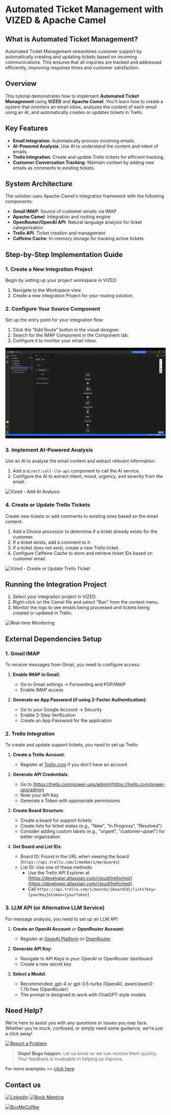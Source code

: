 # Automated Ticket Management with VIZED & Apache Camel

## What is Automated Ticket Management?

Automated Ticket Management streamlines customer support by automatically creating and updating tickets based on incoming communications. This ensures that all inquiries are tracked and addressed efficiently, improving response times and customer satisfaction.

## Overview

This tutorial demonstrates how to implement **Automated Ticket Management** using **VIZED** and **Apache Camel**. You'll learn how to create a system that monitors an email inbox, analyzes the content of each email using an AI, and automatically creates or updates tickets in Trello.

## Key Features

- **Email Integration**: Automatically process incoming emails.
- **AI-Powered Analysis**: Use AI to understand the content and intent of emails.
- **Trello Integration**: Create and update Trello tickets for efficient tracking.
- **Customer Conversation Tracking**: Maintain context by adding new emails as comments to existing tickets.

## System Architecture

The solution uses Apache Camel's integration framework with the following components:
- **Gmail IMAP**: Source of customer emails via IMAP
- **Apache Camel**: Integration and routing engine
- **OpenRouter/OpenAI API**: Natural language analysis for ticket categorization
- **Trello API**: Ticket creation and management
- **Caffeine Cache**: In-memory storage for tracking active tickets


## Step-by-Step Implementation Guide

### 1. Create a New Integration Project

Begin by setting up your project workspace in VIZED:

1.  Navigate to the Workspace view.
2.  Create a new Integration Project for your routing solution.


### 2. Configure Your Source Component

Set up the entry point for your integration flow:

1.  Click the "Add Route" button in the visual designer.
2.  Search for the IMAP Component in the Component tab.
3.  Configure it to monitor your email inbox.

![Vized - Add IMAP Component](./assets/AddIMAPComponent.gif)

### 3. Implement AI-Powered Analysis

Use an AI to analyze the email content and extract relevant information:

1.  Add a `direct:call-llm-api` component to call the AI service.
2.  Configure the AI to extract intent, mood, urgency, and severity from the email.

![Vized - Add AI Analysis](./assets/AddAIAnalysis.gif)

### 4. Create or Update Trello Tickets

Create new tickets or add comments to existing ones based on the email content:

1.  Add a Choice processor to determine if a ticket already exists for the customer.
2.  If a ticket exists, add a comment to it.
3.  If a ticket does not exist, create a new Trello ticket.
4.  Configure Caffeine Cache to store and retrieve ticket IDs based on customer email.

![Vized - Create or Update Trello Ticket](./assets/CreateTicket.gif)

<!-- ### 5. Configure Caffeine Cache

Use Caffeine Cache to track active tickets:

1.  Configure Caffeine Cache to store and retrieve ticket IDs based on customer email.
2.  Set an appropriate expiry time for the cache entries. -->


## Running the Integration Project

1.  Select your integration project in VIZED.
2.  Right-click on the Camel file and select "Run" from the context menu.
3.  Monitor the logs to see emails being processed and tickets being created or updated in Trello.

![Real-time Monitoring](./assets/Executing.gif)



## External Dependencies Setup

### 1. Gmail IMAP

To receive messages from Gmail, you need to configure access:

1.  **Enable IMAP in Gmail**:
    *   Go to Gmail settings -> Forwarding and POP/IMAP
    *   Enable IMAP access

2.  **Generate an App Password (if using 2-Factor Authentication)**:
    *   Go to your Google Account -> Security
    *   Enable 2-Step Verification
    *   Create an App Password for the application

### 2. Trello Integration

To create and update support tickets, you need to set up Trello:

1. **Create a Trello Account**:
   - Register at [Trello.com](https://trello.com/signup) if you don't have an account

2. **Generate API Credentials**:
   - Go to [https://trello.com/power-ups/admin](https://trello.com/power-ups/admin)
   - Note your API Key
   - Generate a Token with appropriate permissions

3. **Create Board Structure**:
   - Create a board for support tickets
   - Create lists for ticket states (e.g., "New", "In Progress", "Resolved")
   - Consider adding custom labels (e.g., "urgent", "customer-upset") for better organization

4. **Get Board and List IDs**:
   - Board ID: Found in the URL when viewing the board (`https://api.trello.com/1/members/me/boards`)
   - List ID: Use one of these methods:
        - Use the Trello API Explorer at [https://developer.atlassian.com/cloud/trello/rest](https://developer.atlassian.com/cloud/trello/rest)
        - Call `https://api.trello.com/1/boards/{boardId}/lists?key={yourKey}&token={yourToken}`

### 3. LLM API (or Alternative LLM Service)

For message analysis, you need to set up an LLM API:

1. **Create an OpenAI Account** or **OpenRouter Account**:
   - Register at [OpenAI Platform](https://platform.openai.com/signup) or [OpenRouter](https://openrouter.ai/signup)

2. **Generate API Key**:
   - Navigate to API Keys in your OpenAI or OpenRouter dashboard
   - Create a new secret key

3. **Select a Model**:
   - Recommended: gpt-4 or gpt-3.5-turbo (OpenAI), qwen/qwen3-1.7b:free (OpenRouter)
   - The prompt is designed to work with ChatGPT-style models


## Need Help?

We're here to assist you with any questions or issues you may face. Whether you're stuck, confused, or simply need some guidance, we're just a click away!

[![Report a Problem](https://img.shields.io/badge/Report%20a%20Problem-darkred?logo=openbugbounty)](https://github.com/vized-io/artifacts/issues/new/choose)

> **Oops! Bugs happen.** Let us know so we can resolve them quickly. Your feedback is invaluable in helping us improve.

For more examples >> [click here](/examples/README.md)

## Contact us

[![LinkedIn](https://img.shields.io/badge/LinkedIn-blue?logo=linkedin)](https://www.linkedin.com/company/vized-io/)
[![Book Meeting](https://img.shields.io/badge/Book%20a%20Meeting-purple?logo=calendar)](https://calendly.com/vidhyasagar-jeevendran/30min)

[<img src="https://github.com/user-attachments/assets/806d0fc0-0a00-4d63-81a3-8f2df15d5528" alt="BuyMeCoffee" width="150"/>](https://buymeacoffee.com/vidhyasagarj)